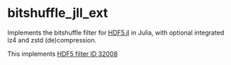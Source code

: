# bitshuffle_jll_ext

Implements the bitshuffle filter for [HDF5.jl](https://github.com/JuliaIO/HDF5.jl) in Julia,
with optional integrated lz4 and zstd (de)compression.

This implements [HDF5 filter ID 32008](https://portal.hdfgroup.org/display/support/Filters#Filters-32008)
